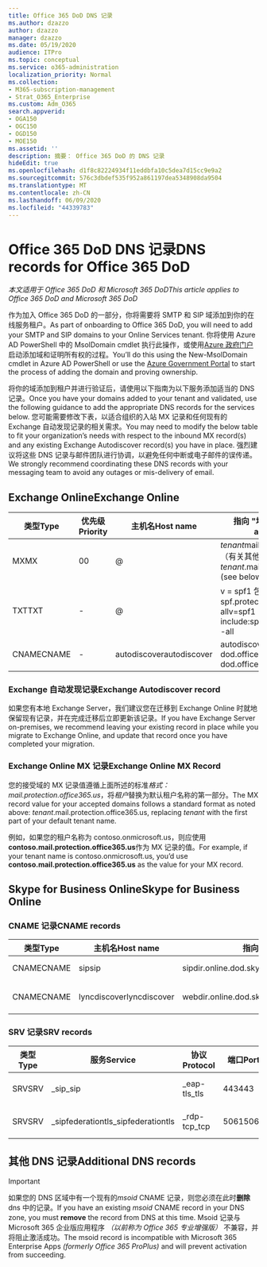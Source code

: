 ```yaml
---
title: Office 365 DoD DNS 记录
ms.author: dzazzo
author: dzazzo
manager: dzazzo
ms.date: 05/19/2020
audience: ITPro
ms.topic: conceptual
ms.service: o365-administration
localization_priority: Normal
ms.collection:
- M365-subscription-management
- Strat_O365_Enterprise
ms.custom: Adm_O365
search.appverid:
- OGA150
- OGC150
- OGD150
- MOE150
ms.assetid: ''
description: 摘要： Office 365 DoD 的 DNS 记录
hideEdit: true
ms.openlocfilehash: d1f8c82224934f11eddbfa10c5dea7d15cc9e9a2
ms.sourcegitcommit: 576c3dbdef535f952a861197dea5348908da9504
ms.translationtype: MT
ms.contentlocale: zh-CN
ms.lasthandoff: 06/09/2020
ms.locfileid: "44339783"
---
```

# <a name="dns-records-for-office-365-dod"></a><span data-ttu-id="451ff-103">Office 365 DoD DNS 记录</span><span class="sxs-lookup"><span data-stu-id="451ff-103">DNS records for Office 365 DoD</span></span>

<span data-ttu-id="451ff-104">*本文适用于 Office 365 DoD 和 Microsoft 365 DoD*</span><span class="sxs-lookup"><span data-stu-id="451ff-104">*This article applies to Office 365 DoD and Microsoft 365 DoD*</span></span>

<span data-ttu-id="451ff-105">作为加入 Office 365 DoD 的一部分，你将需要将 SMTP 和 SIP 域添加到你的在线服务租户。</span><span class="sxs-lookup"><span data-stu-id="451ff-105">As part of onboarding to Office 365 DoD, you will need to add your SMTP and SIP domains to your Online Services tenant.</span></span>  <span data-ttu-id="451ff-106">你将使用 Azure AD PowerShell 中的 MsolDomain cmdlet 执行此操作，或使用[Azure 政府门户](https://portal.azure.us)启动添加域和证明所有权的过程。</span><span class="sxs-lookup"><span data-stu-id="451ff-106">You’ll do this using the New-MsolDomain cmdlet in Azure AD PowerShell or use the [Azure Government Portal](https://portal.azure.us) to start the process of adding the domain and proving ownership.</span></span>

<span data-ttu-id="451ff-107">将你的域添加到租户并进行验证后，请使用以下指南为以下服务添加适当的 DNS 记录。</span><span class="sxs-lookup"><span data-stu-id="451ff-107">Once you have your domains added to your tenant and validated, use the following guidance to add the appropriate DNS records for the services below.</span></span>  <span data-ttu-id="451ff-108">您可能需要修改下表，以适合组织的入站 MX 记录和任何现有的 Exchange 自动发现记录的相关需求。</span><span class="sxs-lookup"><span data-stu-id="451ff-108">You may need to modify the below table to fit your organization’s needs with respect to the inbound MX record(s) and any existing Exchange Autodiscover record(s) you have in place.</span></span>  <span data-ttu-id="451ff-109">强烈建议将这些 DNS 记录与邮件团队进行协调，以避免任何中断或电子邮件的误传递。</span><span class="sxs-lookup"><span data-stu-id="451ff-109">We strongly recommend coordinating these DNS records with your messaging team to avoid any outages or mis-delivery of email.</span></span>

## <a name="exchange-online"></a><span data-ttu-id="451ff-110">Exchange Online</span><span class="sxs-lookup"><span data-stu-id="451ff-110">Exchange Online</span></span>

| <span data-ttu-id="451ff-111">类型</span><span class="sxs-lookup"><span data-stu-id="451ff-111">Type</span></span> | <span data-ttu-id="451ff-112">优先级</span><span class="sxs-lookup"><span data-stu-id="451ff-112">Priority</span></span> | <span data-ttu-id="451ff-113">主机名</span><span class="sxs-lookup"><span data-stu-id="451ff-113">Host name</span></span> | <span data-ttu-id="451ff-114">指向 "地址" 或 "值"</span><span class="sxs-lookup"><span data-stu-id="451ff-114">Points to address or value</span></span> | <span data-ttu-id="451ff-115">TTL</span><span class="sxs-lookup"><span data-stu-id="451ff-115">TTL</span></span> |
| --- | --- | --- | --- | --- |
| <span data-ttu-id="451ff-116">MX</span><span class="sxs-lookup"><span data-stu-id="451ff-116">MX</span></span> | <span data-ttu-id="451ff-117">0</span><span class="sxs-lookup"><span data-stu-id="451ff-117">0</span></span> | @ | <span data-ttu-id="451ff-118">*tenant*mail.protection.office365.us （有关其他详细信息，请参阅下文）</span><span class="sxs-lookup"><span data-stu-id="451ff-118">*tenant*.mail.protection.office365.us (see below for additional details)</span></span> | <span data-ttu-id="451ff-119">1 Hour</span><span class="sxs-lookup"><span data-stu-id="451ff-119">1 Hour</span></span> |
| <span data-ttu-id="451ff-120">TXT</span><span class="sxs-lookup"><span data-stu-id="451ff-120">TXT</span></span> | - | @ | <span data-ttu-id="451ff-121">v = spf1 包括 include spf.protection.outlook.com-all</span><span class="sxs-lookup"><span data-stu-id="451ff-121">v=spf1 include:spf.protection.office365.us -all</span></span> | <span data-ttu-id="451ff-122">1 小时</span><span class="sxs-lookup"><span data-stu-id="451ff-122">1 Hour</span></span> |
| <span data-ttu-id="451ff-123">CNAME</span><span class="sxs-lookup"><span data-stu-id="451ff-123">CNAME</span></span> | - | <span data-ttu-id="451ff-124">autodiscover</span><span class="sxs-lookup"><span data-stu-id="451ff-124">autodiscover</span></span> | <span data-ttu-id="451ff-125">autodiscover-dod.office365.us</span><span class="sxs-lookup"><span data-stu-id="451ff-125">autodiscover-dod.office365.us</span></span> | <span data-ttu-id="451ff-126">1 Hour</span><span class="sxs-lookup"><span data-stu-id="451ff-126">1 Hour</span></span> |

### <a name="exchange-autodiscover-record"></a><span data-ttu-id="451ff-127">Exchange 自动发现记录</span><span class="sxs-lookup"><span data-stu-id="451ff-127">Exchange Autodiscover record</span></span>

<span data-ttu-id="451ff-128">如果您有本地 Exchange Server，我们建议您在迁移到 Exchange Online 时就地保留现有记录，并在完成迁移后立即更新该记录。</span><span class="sxs-lookup"><span data-stu-id="451ff-128">If you have Exchange Server on-premises, we recommend leaving your existing record in place while you migrate to Exchange Online, and update that record once you have completed your migration.</span></span>

### <a name="exchange-online-mx-record"></a><span data-ttu-id="451ff-129">Exchange Online MX 记录</span><span class="sxs-lookup"><span data-stu-id="451ff-129">Exchange Online MX Record</span></span>

<span data-ttu-id="451ff-130">您的接受域的 MX 记录值遵循上面所述的标准*格式： mail.protection.office365.us*，将*租户*替换为默认租户名称的第一部分。</span><span class="sxs-lookup"><span data-stu-id="451ff-130">The MX record value for your accepted domains follows a standard format as noted above: *tenant*.mail.protection.office365.us, replacing *tenant* with the first part of your default tenant name.</span></span>

<span data-ttu-id="451ff-131">例如，如果您的租户名称为 contoso.onmicrosoft.us，则应使用**contoso.mail.protection.office365.us**作为 MX 记录的值。</span><span class="sxs-lookup"><span data-stu-id="451ff-131">For example, if your tenant name is contoso.onmicrosoft.us, you’d use **contoso.mail.protection.office365.us** as the value for your MX record.</span></span>

## <a name="skype-for-business-online"></a><span data-ttu-id="451ff-132">Skype for Business Online</span><span class="sxs-lookup"><span data-stu-id="451ff-132">Skype for Business Online</span></span>

### <a name="cname-records"></a><span data-ttu-id="451ff-133">CNAME 记录</span><span class="sxs-lookup"><span data-stu-id="451ff-133">CNAME records</span></span>

| <span data-ttu-id="451ff-134">类型</span><span class="sxs-lookup"><span data-stu-id="451ff-134">Type</span></span> | <span data-ttu-id="451ff-135">主机名</span><span class="sxs-lookup"><span data-stu-id="451ff-135">Host name</span></span> | <span data-ttu-id="451ff-136">指向 "地址" 或 "值"</span><span class="sxs-lookup"><span data-stu-id="451ff-136">Points to address or value</span></span> | <span data-ttu-id="451ff-137">TTL</span><span class="sxs-lookup"><span data-stu-id="451ff-137">TTL</span></span> |
| --- | --- | --- | --- |
| <span data-ttu-id="451ff-138">CNAME</span><span class="sxs-lookup"><span data-stu-id="451ff-138">CNAME</span></span> | <span data-ttu-id="451ff-139">sip</span><span class="sxs-lookup"><span data-stu-id="451ff-139">sip</span></span> | <span data-ttu-id="451ff-140">sipdir.online.dod.skypeforbusiness.us</span><span class="sxs-lookup"><span data-stu-id="451ff-140">sipdir.online.dod.skypeforbusiness.us</span></span> | <span data-ttu-id="451ff-141">1 小时</span><span class="sxs-lookup"><span data-stu-id="451ff-141">1 Hour</span></span> |
| <span data-ttu-id="451ff-142">CNAME</span><span class="sxs-lookup"><span data-stu-id="451ff-142">CNAME</span></span> | <span data-ttu-id="451ff-143">lyncdiscover</span><span class="sxs-lookup"><span data-stu-id="451ff-143">lyncdiscover</span></span> | <span data-ttu-id="451ff-144">webdir.online.dod.skypeforbusiness.us</span><span class="sxs-lookup"><span data-stu-id="451ff-144">webdir.online.dod.skypeforbusiness.us</span></span> | <span data-ttu-id="451ff-145">1 Hour</span><span class="sxs-lookup"><span data-stu-id="451ff-145">1 Hour</span></span> | 

### <a name="srv-records"></a><span data-ttu-id="451ff-146">SRV 记录</span><span class="sxs-lookup"><span data-stu-id="451ff-146">SRV records</span></span>

| <span data-ttu-id="451ff-147">类型</span><span class="sxs-lookup"><span data-stu-id="451ff-147">Type</span></span> | <span data-ttu-id="451ff-148">服务</span><span class="sxs-lookup"><span data-stu-id="451ff-148">Service</span></span> | <span data-ttu-id="451ff-149">协议</span><span class="sxs-lookup"><span data-stu-id="451ff-149">Protocol</span></span> | <span data-ttu-id="451ff-150">端口</span><span class="sxs-lookup"><span data-stu-id="451ff-150">Port</span></span> | <span data-ttu-id="451ff-151">粗细</span><span class="sxs-lookup"><span data-stu-id="451ff-151">Weight</span></span> | <span data-ttu-id="451ff-152">Priority</span><span class="sxs-lookup"><span data-stu-id="451ff-152">Priority</span></span> | <span data-ttu-id="451ff-153">名称</span><span class="sxs-lookup"><span data-stu-id="451ff-153">Name</span></span> | <span data-ttu-id="451ff-154">Target</span><span class="sxs-lookup"><span data-stu-id="451ff-154">Target</span></span> | <span data-ttu-id="451ff-155">TTL</span><span class="sxs-lookup"><span data-stu-id="451ff-155">TTL</span></span> |
| --- | --- | --- | --- | --- | --- | --- | --- | --- |
| <span data-ttu-id="451ff-156">SRV</span><span class="sxs-lookup"><span data-stu-id="451ff-156">SRV</span></span> | <span data-ttu-id="451ff-157">\_sip</span><span class="sxs-lookup"><span data-stu-id="451ff-157">\_sip</span></span> | <span data-ttu-id="451ff-158">\_eap-tls</span><span class="sxs-lookup"><span data-stu-id="451ff-158">\_tls</span></span> | <span data-ttu-id="451ff-159">443</span><span class="sxs-lookup"><span data-stu-id="451ff-159">443</span></span> | <span data-ttu-id="451ff-160">1 </span><span class="sxs-lookup"><span data-stu-id="451ff-160">1</span></span> | <span data-ttu-id="451ff-161">100</span><span class="sxs-lookup"><span data-stu-id="451ff-161">100</span></span> | @ | <span data-ttu-id="451ff-162">sipdir.online.dod.skypeforbusiness.us</span><span class="sxs-lookup"><span data-stu-id="451ff-162">sipdir.online.dod.skypeforbusiness.us</span></span> | <span data-ttu-id="451ff-163">1 Hour</span><span class="sxs-lookup"><span data-stu-id="451ff-163">1 Hour</span></span> |
| <span data-ttu-id="451ff-164">SRV</span><span class="sxs-lookup"><span data-stu-id="451ff-164">SRV</span></span> | <span data-ttu-id="451ff-165">\_sipfederationtls</span><span class="sxs-lookup"><span data-stu-id="451ff-165">\_sipfederationtls</span></span> | <span data-ttu-id="451ff-166">\_rdp-tcp</span><span class="sxs-lookup"><span data-stu-id="451ff-166">\_tcp</span></span> | <span data-ttu-id="451ff-167">5061</span><span class="sxs-lookup"><span data-stu-id="451ff-167">5061</span></span> | <span data-ttu-id="451ff-168">1 </span><span class="sxs-lookup"><span data-stu-id="451ff-168">1</span></span> | <span data-ttu-id="451ff-169">100</span><span class="sxs-lookup"><span data-stu-id="451ff-169">100</span></span> | @ | <span data-ttu-id="451ff-170">sipfed.online.dod.skypeforbusiness.us</span><span class="sxs-lookup"><span data-stu-id="451ff-170">sipfed.online.dod.skypeforbusiness.us</span></span> | <span data-ttu-id="451ff-171">1 Hour</span><span class="sxs-lookup"><span data-stu-id="451ff-171">1 Hour</span></span> |

## <a name="additional-dns-records"></a><span data-ttu-id="451ff-172">其他 DNS 记录</span><span class="sxs-lookup"><span data-stu-id="451ff-172">Additional DNS records</span></span>

> [!IMPORTANT]
> <span data-ttu-id="451ff-173">如果您的 DNS 区域中有一个现有的*msoid* CNAME 记录，则您必须在此时**删除**dns 中的记录。</span><span class="sxs-lookup"><span data-stu-id="451ff-173">If you have an existing *msoid* CNAME record in your DNS zone, you must **remove** the record from DNS at this time.</span></span>  <span data-ttu-id="451ff-174">Msoid 记录与 Microsoft 365 企业版应用程序 *（以前称为 Office 365 专业增强版）* 不兼容，并将阻止激活成功。</span><span class="sxs-lookup"><span data-stu-id="451ff-174">The msoid record is incompatible with Microsoft 365 Enterprise Apps *(formerly Office 365 ProPlus)* and will prevent activation from succeeding.</span></span>
